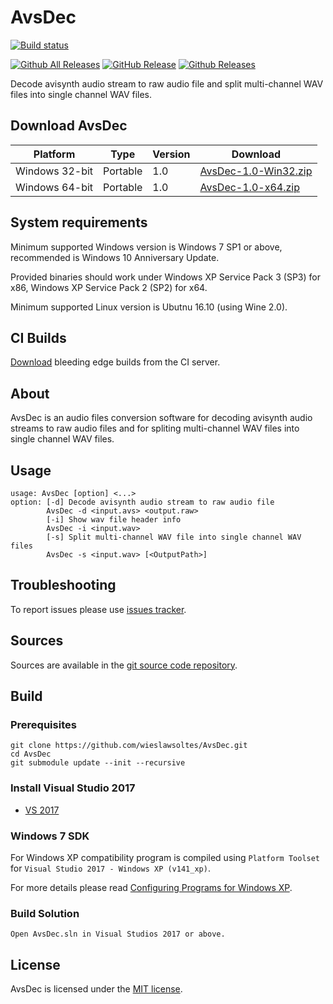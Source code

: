 # AvsDec

[![Build status](https://ci.appveyor.com/api/projects/status/pe1bbn8xigcygoi3/branch/master?svg=true)](https://ci.appveyor.com/project/wieslawsoltes/avsdec/branch/master)

[![Github All Releases](https://img.shields.io/github/downloads/wieslawsoltes/avsdec/total.svg)](https://github.com/wieslawsoltes/AvsDec/releases)
[![GitHub Release](https://img.shields.io/github/release/wieslawsoltes/avsdec.svg)](https://github.com/wieslawsoltes/avsdec/releases/latest)
[![Github Releases](https://img.shields.io/github/downloads/wieslawsoltes/avsdec/latest/total.svg)](https://github.com/wieslawsoltes/AvsDec/releases)

Decode avisynth audio stream to raw audio file and split multi-channel WAV files into single channel WAV files.

## Download AvsDec

| Platform              | Type        | Version       | Download                                                                                                                               |
|-----------------------|-------------|---------------|----------------------------------------------------------------------------------------------------------------------|
| Windows 32-bit        | Portable    | 1.0           | [AvsDec-1.0-Win32.zip](https://github.com/wieslawsoltes/AvsDec/releases/download/1.0/AvsDec-1.0-Win32.zip)           |
| Windows 64-bit        | Portable    | 1.0           | [AvsDec-1.0-x64.zip](https://github.com/wieslawsoltes/AvsDec/releases/download/1.0/AvsDec-1.0-x64.zip)               |

## System requirements

Minimum supported Windows version is Windows 7 SP1 or above, recommended is Windows 10 Anniversary Update.

Provided binaries should work under Windows XP Service Pack 3 (SP3) for x86, Windows XP Service Pack 2 (SP2) for x64.

Minimum supported Linux version is Ubutnu 16.10 (using Wine 2.0).

## CI Builds

[Download](https://ci.appveyor.com/project/wieslawsoltes/avsdec/build/artifacts) bleeding edge builds from the CI server.

## About

AvsDec is an audio files conversion software for decoding avisynth audio streams to raw audio files and for spliting multi-channel WAV files into single channel WAV files.

## Usage

```
usage: AvsDec [option] <...>
option: [-d] Decode avisynth audio stream to raw audio file
        AvsDec -d <input.avs> <output.raw>
        [-i] Show wav file header info
        AvsDec -i <input.wav>
        [-s] Split multi-channel WAV file into single channel WAV files
        AvsDec -s <input.wav> [<OutputPath>]
```

## Troubleshooting

To report issues please use [issues tracker](https://github.com/wieslawsoltes/AvsDec/issues).

## Sources

Sources are available in the [git source code repository](https://github.com/wieslawsoltes/AvsDec/).

## Build

### Prerequisites

```
git clone https://github.com/wieslawsoltes/AvsDec.git
cd AvsDec
git submodule update --init --recursive
```

### Install Visual Studio 2017

* [VS 2017](https://www.visualstudio.com/pl/downloads/)

### Windows 7 SDK

For Windows XP compatibility program is compiled using `Platform Toolset` for `Visual Studio 2017 - Windows XP (v141_xp)`.

For more details please read [Configuring Programs for Windows XP](https://msdn.microsoft.com/en-us/library/jj851139.aspx).

### Build Solution
```
Open AvsDec.sln in Visual Studios 2017 or above.
```

## License

AvsDec is licensed under the [MIT license](LICENSE.TXT).
